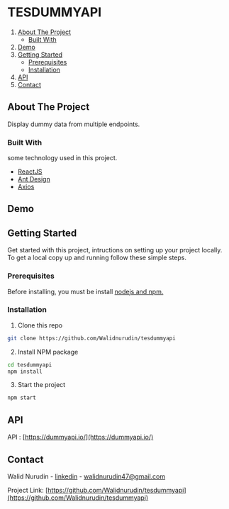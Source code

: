 # TESDUMMYAPI

<!-- NAVIGATION -->
<ol>
    <li>
      <a href="#about-the-project">About The Project</a>
      <ul>
        <li><a href="#built-with">Built With</a></li>
      </ul>
    </li>
    <li>
      <a href="#demo">Demo</a>
    </li>
    <li>
      <a href="#getting-started">Getting Started</a>
      <ul>
        <li><a href="#prerequisites">Prerequisites</a></li>
        <li><a href="#installation">Installation</a></li>
      </ul>
    </li>
    <li><a href="#api">API</a></li>
    <li><a href="#contact">Contact</a></li>
</ol>

<!-- ABOUT THE PROJECT -->

## About The Project

Display dummy data from multiple endpoints.

### Built With

some technology used in this project.

- [ReactJS](https://reactjs.org/)
- [Ant Design](https://ant.design/)
- [Axios](https://www.npmjs.com/package/axios)

<!-- DEMO -->

## Demo

<!-- GETTING STARTED -->

## Getting Started

Get started with this project, intructions on setting up your project locally.
To get a local copy up and running follow these simple steps.

### Prerequisites

Before installing, you must be install [nodejs and npm.](https://nodejs.org)

### Installation

1. Clone this repo

```sh
git clone https://github.com/Walidnurudin/tesdummyapi
```

2. Install NPM package

```sh
cd tesdummyapi
npm install
```

3. Start the project

```sh
npm start
```

<!-- API -->

## API

API : [https://dummyapi.io/](https://dummyapi.io/)

<!-- CONTACT -->

## Contact

Walid Nurudin - [linkedin](https://www.linkedin.com/in/walidnurudin/) - walidnurudin47@gmail.com

Project Link: [https://github.com/Walidnurudin/tesdummyapi](https://github.com/Walidnurudin/tesdummyapi)
